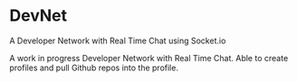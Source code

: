 # DevNet
A Developer Network with Real Time Chat using Socket.io

A work in progress Developer Network with Real Time Chat. Able to create profiles and pull Github repos into the profile.
